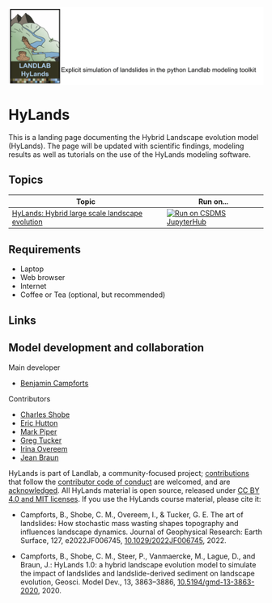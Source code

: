 <a href="https://doi.org/10.5194/gmd-13-3863-2020">
  <img src="./media/HyLands_Logo_Header.png" alt="drawing"/>
</a>

# HyLands

This is a landing page documenting the Hybrid Landscape evolution model (HyLands). The page will be updated with scientific findings, modeling results as well as tutorials on the use of the HyLands modeling software.


## Topics


| Topic | Run on...
| ----- | ---------
| [HyLands: Hybrid large scale landscape evolution][hylands] | [![Run on CSDMS JupyterHub][badge]][gp-hylands]


## Requirements

* Laptop
* Web browser
* Internet
* Coffee or Tea (optional, but recommended)


## Links


## Model development and collaboration

Main developer
* [Benjamin Campforts](https://instaar.colorado.edu/people/benjamin-campforts/)

Contributors
* [Charles Shobe](https://www.geo.wvu.edu/faculty-and-staff/faculty/charlie-shobe)
* [Eric Hutton](https://instaar.colorado.edu/people/eric-hutton/)
* [Mark Piper](https://instaar.colorado.edu/people/mark-piper/)
* [Greg Tucker](https://www.colorado.edu/geologicalsciences/greg-tucker)
* [Irina Overeem](https://www.colorado.edu/geologicalsciences/irina-overeem)
* [Jean Braun](https://www.gfz-potsdam.de/en/staff/jean-braun/sec47/)

HyLands is part of Landlab, a community-focused project;
[contributions](./CONTRIBUTING.rst) that follow
the [contributor code of conduct](./CODE-OF-CONDUCT.rst) are welcomed,
and are [acknowledged](./AUTHORS.rst).
All HyLands material is open source,
released under [CC BY 4.0 and MIT licenses](./LICENSE.md).
If you use the HyLands course material,
please cite it:

* Campforts, B., Shobe, C. M., Overeem, I., & Tucker, G. E. The art of landslides: How stochastic mass wasting shapes topography and influences landscape dynamics. Journal of Geophysical Research: Earth Surface, 127, e2022JF006745, [10.1029/2022JF006745](https://doi.org/10.1029/2022JF006745), 2022.

* Campforts, B., Shobe, C. M., Steer, P., Vanmaercke, M., Lague, D., and Braun, J.: HyLands 1.0: a hybrid landscape evolution model to simulate the impact of landslides and landslide-derived sediment on landscape evolution, Geosci. Model Dev., 13, 3863–3886, [10.5194/gmd-13-3863-2020](https://doi.org/10.5194/gmd-13-3863-2020), 2020.

<!-- Links -->
[badge]: https://img.shields.io/badge/CSDMS-JupyterHub-orange.svg
[hylands]: ./tutorials/index.ipynb
[gp-hylands]: https://csdms.rc.colorado.edu/hub/user-redirect/git-pull?repo=https%3A%2F%2Fgithub.com%2FBCampforts%2Fhylands_modeling&urlpath=tree%2Fhylands_modeling%2Ftutorials%2Findex.ipynb&branch=master
